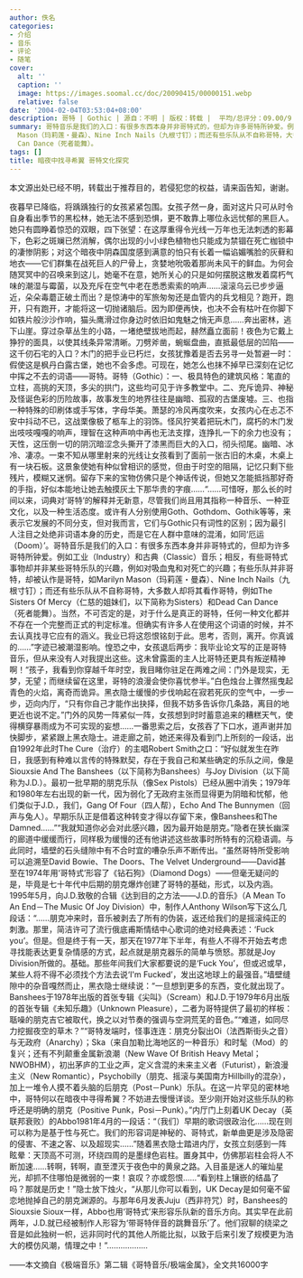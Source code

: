 ```yaml
---
author: 佚名
categories:
- 介绍
- 音乐
- 评论
- 随笔
cover:
  alt: ''
  caption: ''
  image: https://images.soomal.cc/doc/20090415/00000151.webp
  relative: false
date: '2004-02-04T03:53:04+08:00'
description: 哥特 | Gothic | 源自：不明 | 版权：转载 |  平均/总评分：09.00/9
summary: 哥特音乐是我们的入口：有很多东西本身并非哥特式的，但却为许多哥特所钟爱。例如工业（Industry）和古典（Classic）音乐；相反，有些哥特式事物却并非某些哥特乐队的兴趣，例如对吸血鬼和对死亡的兴趣；有些乐队并非哥特，却被认作是哥特，如Marilyn
  Mason（玛莉莲・曼森）、Nine Inch Nails（九根寸钉）；而还有些乐队从不自称哥特，大多数人却将其看作哥特，例如The Sisters Of Mercy（仁慈的姐妹们，以下简称为Sisters）和Dead
  Can Dance（死者能舞）。
tags: []
title: 暗夜中找寻希翼 哥特文化探究
---
```


本文源出处已经不明，转载出于推荐目的，若侵犯您的权益，请来函告知，谢谢。

夜暮早已降临，将踽踽独行的女孩紧紧包围。女孩孑然一身，面对这片只可从时令自身看出季节的黑松林，她无法不感到恐惧，更不敢靠上哪位永远忧郁的黑巨人。她只有圆睁着惊恐的双眼，四下张望：在这厚重得令光线一万年也无法刺透的影幕下，色彩之斑斓已然消解，偶尔出现的小小绿色植物也只能成为禁锢在死亡枷锁中的凄惨阴影；对这个暗夜中阴森国度感到满意的怕只有长着一幅谄媚嘴脸的灰藓和地衣――它们群集在战死巨人的尸骨上，贪婪地吮吸着那尚未风干的鲜血。为何会随冥冥中的召唤来到这儿，她毫不在意，她所关心的只是如何摆脱这散发着腐朽气味的潮湿与霉菌，以及充斥在空气中老在悉悉索索的响声……滚滚乌云已步步逼近，朵朵毒蘑正破土而出？是惊涛中的军旅匆匆还是血管内的兵戈相见？跑开，跑开，只有跑开，才能将这一切抛诸脑后。因为即便再快，也决不会有枯叶在你脚下如铁片般沙沙作响，猫头鹰滑过你身边时依旧如鬼魅之悄无声息……奔出密林，逃下山崖。穿过杂草丛生的小路，一堵绝壁拔地而起，赫然矗立面前！夜色为它戴上狰狞的面具，以使其线条异常清晰。刀劈斧凿，蜿蜒盘曲，直抵最低层的凹陷――这千仞石宅的入口？木门的把手业已朽烂，女孩犹豫着是否去另寻一处暂避一时：假使这是枫丹白露古堡，她也不会多虑。可现在，她怎么也抹不掉早已深刻在记忆中挥之不去的词语――哥特。哥特（Gothic）：一、极具特色的建筑风格：笔直的立柱，高挑的天顶，多尖的拱门，这些均可见于许多教堂中。二、充斥诡异、神秘及怪诞色彩的历险故事，故事发生的地界往往是幽暗、孤寂的古堡废墟。三、也指一种特殊的印刷体或手写体，字母华美。萧瑟的冷风再度吹来，女孩内心在忐忑不安中抖动不已，这战栗像极了柩车上的羽饰。怪风狞笑着把玩木门，腐朽的木门发出吱吱嘎嘎的响声，理智在这种声响中再也无法支撑，连挣扎一下的余力也没有；天性，这压倒一切的阴沉暗涩念头撕开了漆黑而巨大的入口，彻头彻尾。幽暗、冰冷、凄凉。一束不知从哪里射来的光线让女孩看到了面前一张古旧的木桌，木桌上有一块石板。这景象使她有种似曾相识的感觉，但由于时空的阻隔，记忆只剩下些残片，模糊又迷惘。留存下来的宝物仿佛只是个神话传说，但她又怎能抵挡那好奇的手指，好似本能地让她去触摸灰土下那华贵的字痕……“……可惜呀，那么长的时间以来，词典对‘哥特’的解释并无新意，尽管我们尚且用其指称一种音乐、一种亚文化，以及一种生活态度。或许有人分别使用Goth、Gothdom、Gothik等等，来表示它发展的不同分支，但对我而言，它们与Gothic只有词性的区别；因为最引人注目之处绝非词语本身的历史，而是它在人群中意味的混淆，如同‘厄运（Doom）’。哥特音乐是我们的入口：有很多东西本身并非哥特式的，但却为许多哥特所钟爱。例如工业（Industry）和古典（Classic）音乐；相反，有些哥特式事物却并非某些哥特乐队的兴趣，例如对吸血鬼和对死亡的兴趣；有些乐队并非哥特，却被认作是哥特，如Marilyn Mason（玛莉莲・曼森）、Nine Inch Nails（九根寸钉）；而还有些乐队从不自称哥特，大多数人却将其看作哥特，例如The Sisters Of Mercy（仁慈的姐妹们，以下简称为Sisters）和Dead Can Dance（死者能舞）。当然，不可否定的是，对于什么是真正的哥特，任何一种文化都并不存在一个完整而正式的判定标准。但确实有许多人在使用这个词语的时候，并不去认真找寻它应有的涵义。我业已将这怨恨铭刻于此。思考，否则，离开。你真诚的……”字迹已被潮湿影响。惶恐之中，女孩退后两步：我毕业论文写的正是哥特音乐，但从来没有人对我提出这些。这未曾露面的主人比哥特还更具有叛逆精神啊！“孩子，我看到你穿越千年时空，我目睹你驻足在两难之间：门外是现实，无梦，无望；而继续留在这里，哥特的浪漫会使你喜忧参半。”白色烛台上骤然摇曳起青色的火焰，离奇而诡异。黑衣隐士缓慢的步伐响起在寂若死灰的空气中，一步一步，迈向内厅，“只有你自己才能作出抉择，但我不妨多告诉你几条路，离目的地更近也说不定。”门外的风势一阵紧似一阵，女孩想到时时蓄意追来的糟糕天气，使得横穿暴雨成为不可实现的妄想……一番思索之后，女孩吞了下口水，道声谢并加快脚步，紧紧跟上黑衣隐士。进走廊之前，她还来得及看到门上所刻的一段话，出自1992年此时The Cure（治疗）的主唱Robert Smith之口：“好似就发生在昨日，我感到有种难以言传的特殊默契，存在于我自己和某些确定的乐队之间，像是Siouxsie And The Banshees（以下简称为Banshees）与Joy Division（以下简称为J.D.）。最初一批早期的朋克乐队（像Sex Pistols）已经从圈中消失；1979年和1980年左右出现的新一代，因为弱化了无政府主张而显得更为阴暗和忧郁，他们类似于J.D.，我们，Gang Of Four（四人帮），Echo And The Bunnymen（回声与兔人）。早期乐队正是借着这种转变才得以存留下来，像Banshees和The Damned……”“我就知道你必会对此感兴趣，因为最开始是朋克。”隐者在狭长幽深的廊道中缓缓而行，同样极为缓慢的还有他讲述这些故事时所特有的沉稳语调。与此同时，墙壁的石头缝隙中有不合时宜的嘈杂乐声不断传出。“虽然哥特所受影响可以追溯至David Bowie、The Doors、The Velvet Underground――David甚至在1974年用‘哥特式’形容了《钻石狗》（Diamond Dogs）――但毫无疑问的是，毕竟是七十年代中后期的朋克爆炸创建了哥特的基础，形式，以及内涵。1995年5月，向J.D.致敬的合辑《达到目的之方法――J.D.的音乐》（A Mean To An End－The Music Of Joy Division）中，制作人Anthony Wilson写下这么几段话：“……朋克冲来时，音乐被剥去了所有的伪装，返还给我们的是摇滚纯正的刺激。那里，简洁许可了流行俄底甫斯情结中心歌词的绝对经典表述：‘Fuck you’。但是。但是终于有一天，那天在1977年下半年，有些人不得不开始去考虑寻找能表达更复杂情感的方式，起点就是朋克器乐的简单与愤怒。那就是Joy Division所做的。基础。那些年间我们大家都要说的是‘Fuck You’，但或迟或早，某些人将不得不必须找个方法去说‘I'm Fucked’，发出这地球上的最强音。”墙壁缝隙中的杂音嘎然而止，黑衣隐士继续说：“一旦想到更多的东西，变化就出现了。Banshees于1978年出版的首张专辑《尖叫》（Scream）和J.D.于1979年6月出版的首张专辑《未知乐趣》（Unknown Pleasure），二者为哥特提供了最初的样板：聒噪的朋克吉它被取代，换之以对节奏的强调与空洞荒芜的音色。”“难道，如同尽力挖掘夜空的草木？”“哥特发端时，怪事连连：朋克分裂出Oi（法西斯街头之音）与无政府（Anarchy）；Ska（来自加勒比海地区的一种音乐）和时髦（Mod）的复兴；还有不列颠重金属新浪潮（New Wave Of British Heavy Metal；NWOBHM），初出茅庐的工业之声，定义含混的未来主义者（Futurist），新浪漫主义（New Romantic），Psychobilly（朋克、摇滚与美国南方Hillbilly的混杂），加上一堆令人摸不着头脑的后朋克（Post－Punk）乐队。在这一片罕见的密林地中，哥特何以在暗夜中寻得希翼？不妨进去慢慢详谈。至少刚开始对这些乐队的称呼还是明确的朋克（Positive Punk，Posi－Punk）。”内厅门上刻着UK Decay（英联邦衰败）的Abbo1981年4月的一段话：“（我们）早期的歌词很政治化……现在则可以称为是基于性与死亡。我们的形容词是神秘的、哥特式，新单曲更是涉及隐密的侵害、不速之客、以及超现实……”随着黑衣隐士踏进内厅，女孩立刻感到一阵眩晕：天顶高不可测，环绕四周的是墨绿色岩柱。置身其中，仿佛那岩柱会将人不断加速……转啊，转啊，直至湮灭于夜色中的黄泉之路。入目虽是迷人的璀灿星光，却抓不住哪怕是微弱的一束！哀叹？亦或怨恨……“看到柱上镶嵌的结晶了吗？那就是历史！”隐士放下烛火，“从那儿你可以看到，UK Decay是如何毫不留恋地抛掉自己的朋克渊源的。与那年6月发表Juju（西非符咒）时，Banshees的Siouxsie Sioux一样，Abbo也用‘哥特式’来形容乐队新的音乐方向。其实早在此前两年，J.D.就已经被制作人形容为‘带哥特伴音的跳舞音乐’了。他们寂聊的绕梁之音是如此独树一帜，远非同时代的其他人所能比拟，以致于后来引发了规模更为浩大的模仿风潮，情理之中！”………………

――本文摘自《极端音乐》第二辑《哥特音乐/极端金属》，全文共16000字